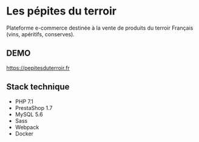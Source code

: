 # Les pépites du terroir

Plateforme e-commerce destinée à la vente de produits du terroir Français (vins, apéritifs, conserves).

## DEMO
https://pepitesduterroir.fr

## Stack technique
* PHP 7.1
* PrestaShop 1.7
* MySQL 5.6
* Sass
* Webpack
* Docker
